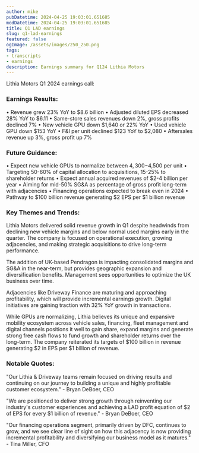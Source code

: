 ```yaml
---
author: mike
pubDatetime: 2024-04-25 19:03:01.651685
modDatetime: 2024-04-25 19:03:01.651685
title: Q1 LAD earnings
slug: q1-lad-earnings
featured: false
ogImage: /assets/images/250_250.png
tags:
- transcripts
- earnings
description: Earnings summary for Q124 Lithia Motors
---
```

Lithia Motors Q1 2024 earnings call:

### Earnings Results:
• Revenue grew 23% YoY to $8.6 billion
• Adjusted diluted EPS decreased 28% YoY to $6.11
• Same-store sales revenues down 2%, gross profits declined 7%
• New vehicle GPU down $1,640 or 22% YoY
• Used vehicle GPU down $153 YoY
• F&I per unit declined $123 YoY to $2,080
• Aftersales revenue up 3%, gross profit up 7%

### Future Guidance:
• Expect new vehicle GPUs to normalize between $4,300-$4,500 per unit
• Targeting 50-60% of capital allocation to acquisitions, 15-25% to shareholder returns
• Expect annual acquired revenues of $2-4 billion per year
• Aiming for mid-50% SG&A as percentage of gross profit long-term with adjacencies
• Financing operations expected to break even in 2024
• Pathway to $100 billion revenue generating $2 EPS per $1 billion revenue

### Key Themes and Trends:
Lithia Motors delivered solid revenue growth in Q1 despite headwinds from declining new vehicle margins and below normal used margins early in the quarter. The company is focused on operational execution, growing adjacencies, and making strategic acquisitions to drive long-term performance. 

The addition of UK-based Pendragon is impacting consolidated margins and SG&A in the near-term, but provides geographic expansion and diversification benefits. Management sees opportunities to optimize the UK business over time.

Adjacencies like Driveway Finance are maturing and approaching profitability, which will provide incremental earnings growth. Digital initiatives are gaining traction with 32% YoY growth in transactions.

While GPUs are normalizing, Lithia believes its unique and expansive mobility ecosystem across vehicle sales, financing, fleet management and digital channels positions it well to gain share, expand margins and generate strong free cash flows to fund growth and shareholder returns over the long-term. The company reiterated its targets of $100 billion in revenue generating $2 in EPS per $1 billion of revenue.

### Notable Quotes:
"Our Lithia & Driveway teams remain focused on driving results and continuing on our journey to building a unique and highly profitable customer ecosystem." - Bryan DeBoer, CEO

"We are positioned to deliver strong growth through reinventing our industry's customer experiences and achieving a LAD profit equation of $2 of EPS for every $1 billion of revenue." - Bryan DeBoer, CEO

"Our financing operations segment, primarily driven by DFC, continues to grow, and we see clear line of sight on how this adjacency is now providing incremental profitability and diversifying our business model as it matures." - Tina Miller, CFO